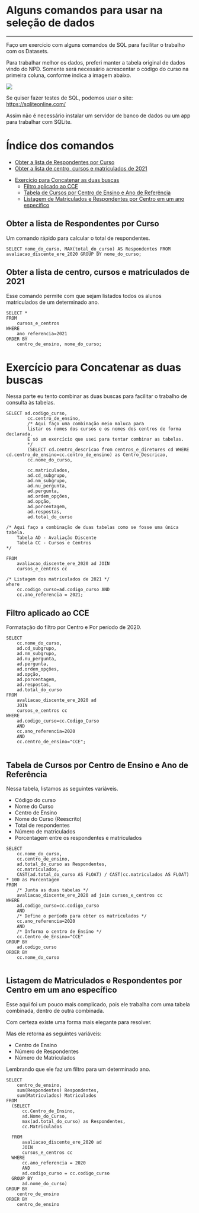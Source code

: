 # Alguns comandos para usar na seleção de dados
----
Faço um exercício com alguns comandos de SQL para facilitar o trabalho com os Datasets.

Para trabalhar melhor os dados, preferi manter a tabela original de dados vindo do NPD. Somente será necessário acrescentar o código do curso na primeira coluna, conforme indica a imagem abaixo.

![](img/2023-05-01_13-26.png)


Se quiser fazer testes de SQL, podemos usar o site:
https://sqliteonline.com/

Assim não é necessário instalar um servidor de banco de dados ou um app para trabalhar com SQLite. 


# Índice dos comandos
  
* [Obter a lista de Respondentes por Curso](#obter-a-lista-de-respondentes-por-curso)
* [Obter a lista de centro, cursos e matriculados de 2021](#obter-a-lista-de-centro--cursos-e-matriculados-de-2021)
- [Exercício para Concatenar as duas buscas](#exerc-cio-para-concatenar-as-duas-buscas)
  * [Filtro aplicado ao CCE](#filtro-aplicado-ao-cce)
  * [Tabela de Cursos por Centro de Ensino e Ano de Referência](#tabela-de-cursos-por-centro-de-ensino-e-ano-de-refer-ncia)
  * [Listagem de Matriculados e Respondentes por Centro em um ano específico](#listagem-de-matriculados-e-respondentes-por-centro-em-um-ano-espec-fico)







## Obter a lista de Respondentes por Curso
Um comando rápido para calcular o total de respondentes. 

```
SELECT nome_do_curso, MAX(total_do_curso) AS Respondentes FROM avaliacao_discente_ere_2020 GROUP BY nome_do_curso;
```

## Obter a lista de centro, cursos e matriculados de 2021

Esse comando permite com que sejam listados todos os alunos matriculados de um determinado ano.

```
SELECT * 
FROM 
    cursos_e_centros 
WHERE 
    ano_referencia=2021 
ORDER BY 
    centro_de_ensino, nome_do_curso;
```

# Exercício para Concatenar as duas buscas
Nessa parte eu tento combinar as duas buscas para facilitar o trabalho de consulta às tabelas. 

```
SELECT ad.codigo_curso, 
		cc.centro_de_ensino,
        /* Aqui faço uma combinação meio maluca para
        listar os nomes dos cursos e os nomes dos centros de forma declarada. 
        É só um exercício que usei para tentar combinar as tabelas.
        */
        (SELECT cd.centro_descricao from centros_e_diretores cd WHERE cd.centro_de_ensino=cc.centro_de_ensino) as Centro_Descricao,
        cc.nome_do_curso, 

        cc.matriculados,
        ad.cd_subgrupo,
        ad.nm_subgrupo,
        ad.nu_pergunta,
        ad.pergunta,
        ad.ordem_opções,
        ad.opção,
        ad.porcentagem,
        ad.respostas,
        ad.total_do_curso
        
/* Aqui faço a combinação de duas tabelas como se fosse uma única tabela.
    Tabela AD - Avaliação Discente
    Tabela CC - Cursos e Centros
*/

FROM 
    avaliacao_discente_ere_2020 ad JOIN
    cursos_e_centros cc 

/* Listagem dos matriculados de 2021 */
where 
	cc.codigo_curso=ad.codigo_curso AND 
    cc.ano_referencia = 2021;

```

## Filtro aplicado ao CCE

Formatação do filtro por Centro e Por período de 2020.

```
SELECT 
	cc.nome_do_curso,
	ad.cd_subgrupo,
    ad.nm_subgrupo,
    ad.nu_pergunta,
    ad.pergunta,
    ad.ordem_opções,
    ad.opção,
    ad.porcentagem,
    ad.respostas,
    ad.total_do_curso
FROM 
	avaliacao_discente_ere_2020 ad 
    JOIN
    cursos_e_centros cc 
WHERE
	ad.codigo_curso=cc.Codigo_Curso
    AND
    cc.ano_referencia=2020
    AND 
    cc.centro_de_ensino="CCE";
    

```

## Tabela de Cursos por Centro de Ensino e Ano de Referência
Nessa tabela, listamos as seguintes variáveis. 
- Código do curso
- Nome do Curso
- Centro de Ensino
- Nome do Curso (Reescrito)
- Total de respondentes
- Número de matriculados
- Porcentagem entre os respondentes e matriculados


```
SELECT
    cc.nome_do_curso,
    cc.centro_de_ensino,
    ad.total_do_curso as Respondentes,
    cc.matriculados,
    CAST(ad.total_do_curso AS FLOAT) / CAST(cc.matriculados AS FLOAT) * 100 as Porcentagem
FROM
    /* Junta as duas tabelas */
	avaliacao_discente_ere_2020 ad join cursos_e_centros cc
WHERE	
	ad.codigo_curso=cc.codigo_curso 
    AND
    /* Define o período para obter os matriculados */
    cc.ano_referencia=2020
    AND
    /* Informa o centro de Ensino */
    cc.Centro_de_Ensino="CCE"
GROUP BY 
	ad.codigo_curso
ORDER BY
	cc.nome_do_curso


```

## Listagem de Matriculados e Respondentes por Centro em um ano específico

Esse aqui foi um pouco mais complicado, pois ele trabalha com uma tabela combinada, dentro de outra combinada. 

Com certeza existe uma forma mais elegante para resolver. 

Mas ele retorna as seguintes variáveis:
- Centro de Ensino
- Número de Respondentes
- Número de Matriculados

Lembrando que ele faz um filtro para um determinado ano.

```
SELECT 
	centro_de_ensino,
    sum(Respondentes) Respondentes,
    sum(Matriculados) Matriculados
FROM	
  (SELECT
      cc.Centro_de_Ensino,
      ad.Nome_do_Curso,
      max(ad.total_do_curso) as Respondentes,
      cc.Matriculados

  FROM 
      avaliacao_discente_ere_2020 ad
      JOIN
      cursos_e_centros cc
  WHERE
      cc.ano_referencia = 2020
      AND	
      ad.codigo_curso = cc.codigo_curso
  GROUP BY 
      ad.nome_do_curso)
GROUP BY 
	centro_de_ensino
ORDER BY
	centro_de_ensino

```
